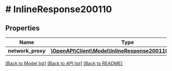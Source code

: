 # # InlineResponse200110

## Properties

Name | Type | Description | Notes
------------ | ------------- | ------------- | -------------
**network_proxy** | [**\OpenAPI\Client\Model\InlineResponse200110NetworkProxy**](InlineResponse200110NetworkProxy.md) |  | [optional]

[[Back to Model list]](../../README.md#models) [[Back to API list]](../../README.md#endpoints) [[Back to README]](../../README.md)

